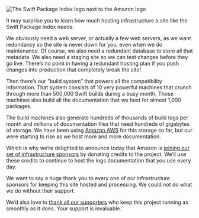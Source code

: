 ![The Swift Package Index logo next to the Amazon logo](/images/blog/swift-package-index-and-amazon-logos.png)

It may surprise you to learn how much hosting infrastructure a site like the Swift Package Index needs.

We obviously need a web server, or actually a few web servers, as we want redundancy so the site is never down for you, even when we do maintenance. Of course, we also need a redundant database to store all that metadata. We also need a staging site so we can test changes before they go live. There’s no point in having a redundant hosting plan if you push changes into production that completely break the site!

Then there’s our “build system” that powers all the compatibility information. That system consists of 10 very powerful machines that crunch through more than 500,000 Swift builds during a busy month. Those machines also build all the documentation that we host for almost 1,000 packages.

The build machines also generate hundreds of thousands of build logs per month and millions of documentation files that need hundreds of gigabytes of storage. We have been using [Amazon AWS](https://aws.amazon.com) for this storage so far, but our were starting to rise as we host more and more documentation.

Which is why we’re delighted to announce today that Amazon is [joining our set of infrastructure sponsors](/supporters) by donating credits to the project. We’ll use these credits to continue to host the logs documentation that you use every day.

We want to say a huge thank you to every one of our infrastructure sponsors for keeping this site hosted and processing. We could not do what we do without their support.

We’d also love to [thank all our supporters](/supporters) who keep this project running as smoothly as it does. Your support is invaluable.
